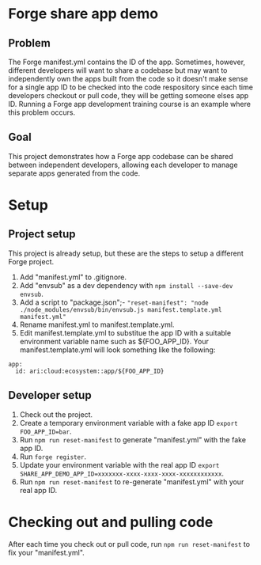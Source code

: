 # Forge share app demo

## Problem

The Forge manifest.yml contains the ID of the app. Sometimes, however, different developers will want to share a codebase but may want to independently own the apps built from the code so it doesn't make sense for a single app ID to be checked into the code respository since each time developers checkout or pull code, they will be getting someone elses app ID. Running a Forge app development training course is an example where this problem occurs.

## Goal

This project demonstrates how a Forge app codebase can be shared between independent developers, allowing each developer to manage separate apps generated from the code.

# Setup

## Project setup

This project is already setup, but these are the steps to setup a different Forge project.

1. Add "manifest.yml" to .gitignore.
2. Add "envsub" as a dev dependency with `npm install --save-dev envsub`.
3. Add a script to "package.json";- `"reset-manifest": "node ./node_modules/envsub/bin/envsub.js manifest.template.yml manifest.yml"`
4. Rename manifest.yml to manifest.template.yml.
5. Edit manifest.template.yml to substitue the app ID with a suitable environment variable name such as ${FOO_APP_ID}. Your manifest.template.yml will look something like the following:

```
app:
  id: ari:cloud:ecosystem::app/${FOO_APP_ID}
```

## Developer setup

1. Check out the project.
2. Create a temporary environment variable with a fake app ID `export FOO_APP_ID=bar`.
3. Run `npm run reset-manifest` to generate "manifest.yml" with the fake app ID.
4. Run `forge register`.
5. Update your environment variable with the real app ID `export SHARE_APP_DEMO_APP_ID=xxxxxxx-xxxx-xxxx-xxxx-xxxxxxxxxxxx`.
6. Run `npm run reset-manifest` to re-generate "manifest.yml" with your real app ID. 


# Checking out and pulling code

After each time you check out or pull code, run `npm run reset-manifest` to fix your "manifest.yml".
